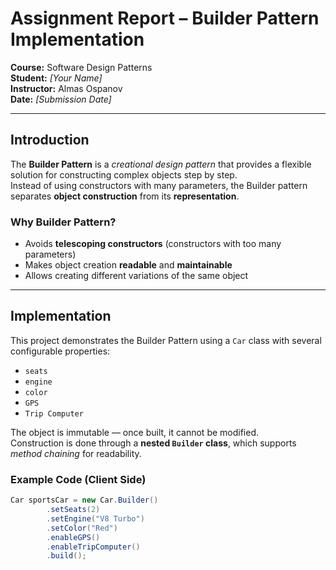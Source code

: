 # Assignment Report – Builder Pattern Implementation

**Course:** Software Design Patterns  
**Student:** _[Your Name]_  
**Instructor:** Almas Ospanov  
**Date:** _[Submission Date]_

---

## Introduction

The **Builder Pattern** is a _creational design pattern_ that provides a flexible solution for constructing complex objects step by step.  
Instead of using constructors with many parameters, the Builder pattern separates **object construction** from its **representation**.

### Why Builder Pattern?

- Avoids **telescoping constructors** (constructors with too many parameters)
- Makes object creation **readable** and **maintainable**
- Allows creating different variations of the same object

---

## Implementation

This project demonstrates the Builder Pattern using a `Car` class with several configurable properties:

- `seats`
- `engine`
- `color`
- `GPS`
- `Trip Computer`

The object is immutable — once built, it cannot be modified.  
Construction is done through a **nested `Builder` class**, which supports _method chaining_ for readability.

### Example Code (Client Side)

```java
Car sportsCar = new Car.Builder()
        .setSeats(2)
        .setEngine("V8 Turbo")
        .setColor("Red")
        .enableGPS()
        .enableTripComputer()
        .build();
```
